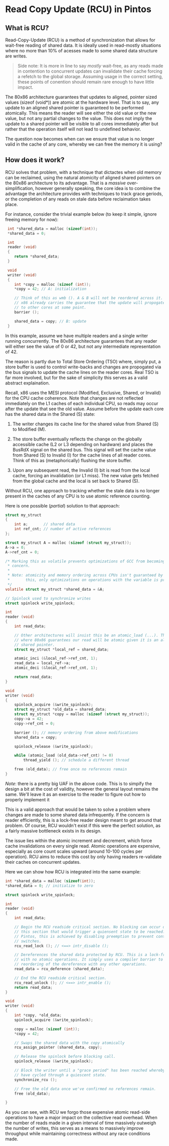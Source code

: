 # Read Copy Update (RCU) in Pintos

## What is RCU?

Read-Copy-Update (RCU) is a method of synchronization that allows for wait-free reading of shared data. It is ideally used in read-mostly situations where no more than 10% of acesses made to some shared data structure are writes.

> Side note: It is more in line to say _mostly_ wait-free, as any reads made in contention to concurrent updates can invalidate their cache forcing a refetch to the global storage. Assuming usage in the correct setting, these points of conention should remain rare enough to have little impact.

The 80x86 architecture guarantees that updates to aligned, pointer sized values (sizeof (void\*)) are atomic at the hardware level. That is to say, any update to an aligned shared pointer is guaranteed to be performed atomically. This means the reader will see either the old value or the new value, but not any partial changes to the value. This does not imply the update to a shared pointer will be visible to all cores immediately after but rather that the operation itself will not lead to undefined behavior.

The question now becomes when can we ensure that value is no longer valid in the cache of any core, whereby we can free the memory it is using?

## How does it work?

RCU solves that problem, with a technique that dictactes when old memory can be reclaimed, using the natural atomicity of aligned shared pointers on the 80x86 architecture to its advantage. That is a _massive_ over-simplification, however generally speaking, the core idea is to combine the advantage the architecture provides with techniques to track grace geriods, or the completion of any reads on stale data before reclaimation takes place.

For instance, consider the trivial example below (to keep it simple, ignore freeing memory for now):

```c
 int *shared_data = malloc (sizeof(int));
 *shared_data = 0;

 int
 reader (void)
 {
    return *shared_data;
 }

 void
 writer (void)
 {
    int *copy = malloc (sizeof (int));
    *copy = 42; // A: initialization

    // Think of this as wmb (). A & B will not be reordered across it.
    // x86 already carries the guarantee that the update will propogate
    // to other cores at some point.
    barrier ();

    shared_data = copy; // B: update
 }
```

In this example, assume we have multiple readers and a single writer running concurrently. The 80x86 architecture guarantees that any reader will either see the value of 0 or 42, but not any intermediate representation of 42.

The reason is partly due to Total Store Ordering (TSO) where, simply put, a store buffer is used to control write-backs and changes are propogated via the bus signals to update the cache lines on the reader cores. Real TSO is far more involved, but for the sake of simplicity this serves as a valid abstract explaination.

Recall, x86 uses the MESI protocol (Modified, Exclusive, Shared, or Invalid) for the CPU cache coherence. Note that changes are not reflected immediately on the L1 caches of each individual CPU, so reads may occur after the update that see the old value. Assume before the update each core has the shared data in the Shared (S) state:

1. The writer changes its cache line for the shared value from Shared (S) to Modified (M).

2. The store buffer eventually reflects the change on the globally accessible cache (L2 or L3 depending on hardware) and places the BusRdX signal on the shared bus. This signal will set the cache value from Shared (S) to Invalid (I) for the cache lines of all reader cores. Think of this as (metaphorically) flushing the store buffer.

3. Upon any subsequent read, the Invalid (I) bit is read from the local cache, forcing an invalidation (or L1 miss). The new value gets fetched from the global cache and the local is set back to Shared (S).

Without RCU, one approach to tracking whether the stale data is no longer present in the caches of any CPU is to use atomic reference counting.

Here is one possible (_partial_) solution to that approach:

```c
struct my_struct
{
    int a;       // shared data
    int ref_cnt; // number of active references
};

struct my_struct A = malloc (sizeof (struct my_struct));
A->a = 0;
A->ref_cnt = 0;

/* Marking this as volatile prevents optimizations of GCC from becoming a
 * concern.
 *
 * Note: atomicity and memory ordering across CPUs isn't guaranteed by doing
 *       this, only optimizations on operations with the variable is prevented.
 */
volatile struct my_struct *shared_data = &A;

// Spinlock used to synchronize writes
struct spinlock write_spinlock;

int
reader (void)
{
    int read_data;

    // Other architectures will insist this be an atomic_load (...). This is
    // where 80x86 guarantees our read will be atomic given it is an aligned
    // shared pointer.
    struct my_struct *local_ref = shared_data;

    atomic_inci (&local_ref->ref_cnt, 1);
    read_data = local_ref->a;
    atomic_deci (&local_ref->ref_cnt, 1);

    return read_data;
}

void
writer (void)
{
    spinlock_acquire (&write_spinlock);
    struct my_struct *old_data = shared_data;
    struct my_struct *copy = malloc (sizeof (struct my_struct));
    copy->a = 42;
    copy->ref_cnt = 0;

    barrier (); // memory ordering from above modifications
    shared_data = copy;

    spinlock_release (&write_spinlock);

    while (atomic_load (old_data->ref_cnt) != 0)
        thread_yield (); // schedule a different thread

    free (old_data); // free once no references remain
}
```

_Note_: there is a pretty big UAF in the above code. This is to simpify the design a bit at the cost of validity, however the general layout remains the same. We'll leave it as an exercise to the reader to figure out how to properly implement it

This is a valid approach that would be taken to solve a problem where changes are made to some shared data infrequently. If the concern is reader efficiently, this is a lock-free reader design meant to get around that problem. Of course, RCU wouldn't exist if this were the perfect solution, as a fairly massive bottleneck exists in its design.

The issue lies within the atomic increment and decrement, which force cache invalidations on every single read. Atomic operations are expensive, especially as core count scales upward (around 10-100 cycles per operation). RCU aims to reduce this cost by only having readers re-validate their caches on concurrent updates.

Here we can show how RCU is integrated into the same example:

```c
int *shared_data = malloc (sizeof(int));
*shared_data = 0; // initialize to zero

struct spinlock write_spinlock;

int
reader (void)
{
    int read_data;

    // Begin the RCU readside critical section. No blocking can occur during
    // this section that would trigger a quiensent state to be reached. For
    // Pintos, this is achieved by disabling preemption to prevent context
    // switches.
    rcu_read_lock (); // <==> intr_disable ();

    // Dereferences the shared data protected by RCU. This is a lock-free read
    // with no atomic operations. It simply uses a compiler barrier to prevent
    // reordering of the dereference with any other operations.
    read_data = rcu_deference (shared_data);

    // End the RCU readside critical section.
    rcu_read_unlock (); // <==> intr_enable ();
    return read_data;
}

void
writer (void)
{
    int *copy, *old_data;
    spinlock_acquire (&write_spinlock);

    copy = malloc (sizeof (int));
    *copy = 42;

    // Swaps the shared data with the copy atomically
    rcu_assign_pointer (shared_data, copy);

    // Release the spinlock before blocking call.
    spinlock_release (&write_spinlock);

    // Block the writer until a "grace period" has been reached whereby all CPUs
    // have cycled through a quiescent state.
    synchronize_rcu ();

    // Free the old data once we've confirmed no references remain.
    free (old_data);

}
```

As you can see, with RCU we forgo those expensive atomic read-side operations to have a major impact on the collective read overhead. When the number of reads made in a given interval of time massively outweigh the number of writes, this serves as a means to massively improve throughput while maintaining correctness without any race conditions made.
